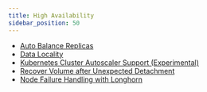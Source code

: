 ```yaml
---
title: High Availability
sidebar_position: 50
---
```


<head>
  <link rel="canonical" href="https://main--longhornio-docusaurus.netlify.app/index"/>
</head>

* [Auto Balance Replicas](./auto-balance-replicas)
* [Data Locality](./data-locality)
* [Kubernetes Cluster Autoscaler Support (Experimental)](./k8s-cluster-autoscaler)
* [Recover Volume after Unexpected Detachment](./recover-volume)
* [Node Failure Handling with Longhorn](./node-failure)
